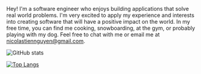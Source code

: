 Hey! I'm a software engineer who enjoys building applications that solve real world problems. I'm very excited to apply my experience and interests into creating software that will have a positive impact on the world. In my free time, you can find me cooking, snowboarding, at the gym, or probably playing with my dog. Feel free to chat with me or email me at nicolastiennguyen@gmail.com.


![GitHub stats](https://github-readme-stats.vercel.app/api?username=nicolastiennguyen&show_icons=true&theme=dark)

[![Top Langs](https://github-readme-stats.vercel.app/api/top-langs/?username=nicolastiennguyen&layout=compact&theme=dark)](https://github.com/nicolastiennguyen/github-readme-stats)

<!---
[![Leetcode Stats](https://leetcard.jacoblin.cool/nicolastiennguyen?ext=activity)](https://leetcode.com/nicolastiennguyen)
-->
